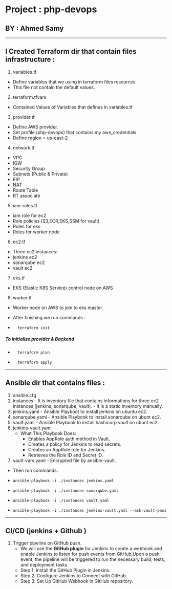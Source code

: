 # Project : php-devops
## BY : Ahmed Samy
***
## I Created Terraform dir that contain  files infrastructure :
1. variables.tf
  - Define variables that we using in terraform files resources.
  - This file not contain the default values.

2. terraform.tfvars
  - Contained Values of Variables that defines in variables.tf

3. provider.tf 
  - Define AWS provider.
  - Set profile (php-devops) that contains my aws_credentials
  - Define region = us-east-2

4. network.tf
  - VPC 
  - IGW
  - Security Group
  - Subnets (Public & Private)
  - EIP
  - NAT
  - Route Table
  - RT associate

5. iam-roles.tf
  - iam role for ec2
  - Role policies (S3,ECR,EKS,SSM for vault)
  - Roles for eks
  - Roles for worker node

6. ec2.tf
  - Three ec2 instances:
  - jenkins ec2
  - sonarqube ec2
  - vault ec2

7. eks.tf
  - EKS (Elastic K8S Service) control node on AWS 

8. worker.tf
  - Worker node on AWS to join to eks master.





* After finishing we run commands : 
- ```
    terraform init
  ```
<h5> To initialize provider & Backend </h5>

- ```
    terraform plan
  ```

- ```
    terraform apply
  ```
***
## Ansible dir that contains files :
  1. ansible.cfg
  2. instances
    - It is inventory file that contains informations for three ec2 instances (jenkins, sonarqube, vault).
    - It is a static inventory manually.
  3. jenkins.yaml
    - Ansible Playboot to install jenkins on ubuntu ec2.
  4. sonarqube.yaml
    - Ansible Playbook to install sonarqube on ubunt ec2.
  5. vault.yaml
    - Ansible Playbook to install hashicorp vault on ubunt ec2.
  6. jenkins-vault.yaml
       - What This Playbook Does:
          - Enables AppRole auth method in Vault.
          - Creates a policy for Jenkins to read secrets.
          - Creates an AppRole role for Jenkins.
          - Retrieves the Role ID and Secret ID.
  7. vault-vars.yaml
    - Encrypted file by ansible-vault.

* Then run commands:

- ```
  ansible-playbook -i ./instances jenkins.yaml
  ```

- ```
  ansible-playbook -i ./instances sonarqube.yaml
  ```

- ```
  ansible-playbook -i ./instances vault.yaml
  ```

- ```
  ansible-playbook -i ./instances jenkins-vault.yaml --ask-vault-pass
  ```

***
## CI/CD (jenkins + Github )
1. Trigger pipeline on GitHub push.
    - We will use the **GitHub plugin** for Jenkins to create a webhook and enable Jenkins to listen for push events from GitHub,Upon a push  event, the pipeline will be triggered to run the necessary build, tests, and deployment tasks.
    - Step 1: Install the GitHub Plugin in Jenkins.
    - Step 2: Configure Jenkins to Connect with GitHub.
    - Step 3: Set Up GitHub Webhook in GitHub repository.
